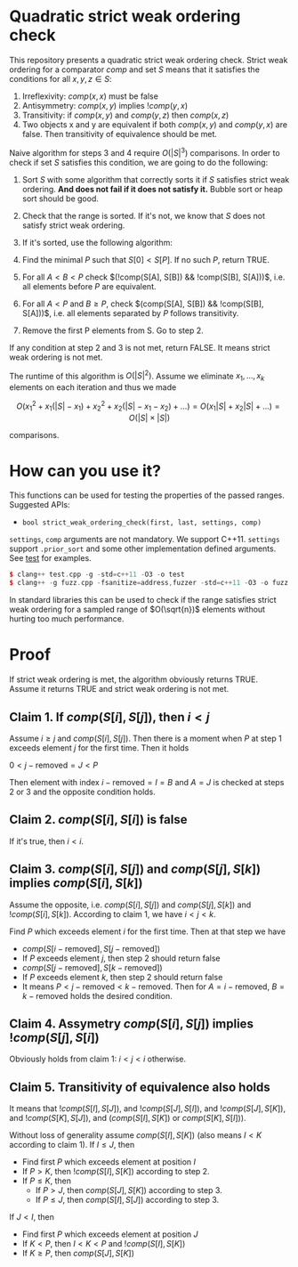 Quadratic strict weak ordering check
==============================================================

This repository presents a quadratic strict weak ordering check. Strict weak
ordering for a comparator $comp$ and set $S$ means that it satisfies the conditions for all $x, y, z \in S$:

1. Irreflexivity: $comp(x, x)$ must be false
2. Antisymmetry: $comp(x, y)$ implies $!comp(y, x)$
3. Transitivity: if $comp(x, y)$ and $comp(y, z)$ then $comp(x, z)$
4. Two objects x and y are equivalent if both $comp(x, y)$ and $comp(y, x)$ are false. Then transitivity of equivalence should be met.

Naive algorithm for steps 3 and 4 require $O(|S|^3)$ comparisons. In order to check if set $S$ satisfies this condition, we are going to do the following:

1. Sort $S$ with some algorithm that correctly sorts it if $S$ satisfies strict weak ordering. **And does not fail if it does not satisfy it.** Bubble sort or heap sort should be good.
2. Check that the range is sorted. If it's not, we know that $S$ does not satisfy strict weak ordering.
3. If it's sorted, use the following algorithm:

1. Find the minimal $P$ such that $S[0] < S[P]$. If no such $P$, return TRUE.
2. For all $A < B < P$ check $(!comp(S[A], S[B]) && !comp(S[B], S[A]))$, i.e. all elements before $P$ are equivalent.
3. For all $A < P$ and $B \geq P$, check $(comp(S[A], S[B]) && !comp(S[B], S[A]))$, i.e. all elements separated by $P$ follows transitivity.
4. Remove the first P elements from S. Go to step 2.

If any condition at step 2 and 3 is not met, return FALSE. It means strict weak ordering is not met.

The runtime of this algorithm is $O(|S|^2)$. Assume we eliminate $x_1, \ldots, x_k$ elements on each iteration and thus we made

$$
  O(x_1^2 + x_1(|S| - x_1) + x_2^2 + x_2(|S| - x_1 - x_2) + \ldots) = O(x_1|S| + x_2|S| + \ldots) = O(|S| \times |S|)
$$

comparisons.

# How can you use it?

This functions can be used for testing the properties of the passed ranges. Suggested APIs:

* `bool strict_weak_ordering_check(first, last, settings, comp)`

`settings`, `comp` arguments are not mandatory. We support C++11. `settings` support `.prior_sort` and some other
implementation defined arguments. See [test](./test.cpp) for examples.

```cpp
$ clang++ test.cpp -g -std=c++11 -O3 -o test
$ clang++ -g fuzz.cpp -fsanitize=address,fuzzer -std=c++11 -O3 -o fuzz
```

In standard libraries this can be used to check if the range satisfies strict weak ordering for a sampled range of
$O(\sqrt{n})$ elements without hurting too much performance.

# Proof

If strict weak ordering is met, the algorithm obviously returns TRUE. Assume it returns TRUE and strict weak ordering is not met.

## Claim 1. If $comp(S[i], S[j])$, then $i < j$

Assume $i \geq j$ and $comp(S[i], S[j])$. Then there is a moment when $P$ at step 1 exceeds element $j$ for the first time. Then it holds

$0 < j - \mathrm{removed} = J < P$

Then element with index $i - \mathrm{removed} = I = B$ and $A = J$ is checked at steps 2 or 3 and the opposite condition holds.

## Claim 2. $comp(S[i], S[i])$ is false

If it's true, then $i < i$.

## Claim 3. $comp(S[i], S[j])$ and $comp(S[j], S[k])$ implies $comp(S[i], S[k])$

Assume the opposite, i.e. $comp(S[i], S[j])$ and $comp(S[j], S[k])$ and $!comp(S[i], S[k])$.
According to claim 1, we have $i < j < k$.

Find $P$ which exceeds element $i$ for the first time. Then at that step we have

* $comp(S[i - \mathrm{removed}], S[j - \mathrm{removed}])$
* If $P$ exceeds element $j$, then step 2 should return false
* $comp(S[j - \mathrm{removed}], S[k - \mathrm{removed}])$
* If $P$ exceeds element $k$, then step 2 should return false
* It means $P < j - \mathrm{removed} < k - \mathrm{removed}$. Then for $A = i - \mathrm{removed}$, $B = k - \mathrm{removed}$ holds the desired condition.

## Claim 4. Assymetry $comp(S[i], S[j])$ implies $!comp(S[j], S[i])$

Obviously holds from claim 1: $i < j < i$ otherwise.

## Claim 5. Transitivity of equivalence also holds

It means that $!comp(S[I], S[J])$, and $!comp(S[J], S[I])$, and $!comp(S[J], S[K])$, and $!comp(S[K], S[J])$, and ($comp(S[I], S[K])$ or $comp(S[K], S[I])$).

Without loss of generality assume $comp(S[I], S[K])$ (also means $I < K$ according to claim 1). If $I \leq J$, then

* Find first $P$ which exceeds element at position $I$
* If $P > K$, then $!comp(S[I], S[K])$ according to step 2.
* If $P \leq K$, then
  * If $P > J$, then $comp(S[J], S[K])$ according to step 3.
  * If $P \leq J$, then $comp(S[I], S[J])$ according to step 3.

If $J < I$, then

* Find first $P$ which exceeds element at position $J$
* If $K < P$, then $I < K < P$ and $!comp(S[I], S[K])$
* If $K \geq P$, then $comp(S[J], S[K])$


